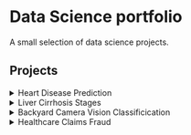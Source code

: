 # Data Science portfolio
A small selection of data science projects. 

## Projects
<details>
<summary>Heart Disease Prediction</summary>
<br>
Add report file here
</details>
<details>
<summary>Liver Cirrhosis Stages</summary>
<br>
Add report file here
</details>
<details>
<summary>Backyard Camera Vision Classificication</summary>
   <li class="masthead__menu-item">
          <a href="https://github.com/jstrydom/portfolio/edit/main/Backyard%20Computer%20Vision%20Classification.pdf">Backyard Camera Vision Report</a>
        </li>
</details>
<details>
<summary>Healthcare Claims Fraud</summary>
<br>
Add report file here
</details>
